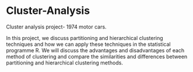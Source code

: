 # Cluster-Analysis
Cluster analysis project- 1974 motor cars.

In this project, we discuss partitioning and hierarchical clustering techniques
and how we can apply these techniques in the statistical programme R. We
will discuss the advantages and disadvantages of each method of clustering and
compare the similarities and differences between partitioning and hierarchical
clustering methods.

